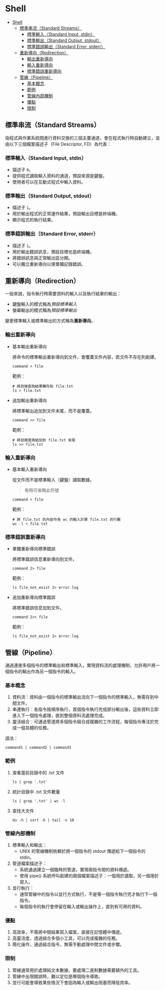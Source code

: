 # Shell

- [Shell](#shell)
  - [標準串流（Standard Streams）](#標準串流standard-streams)
    - [標準輸入（Standard Input, stdin）](#標準輸入standard-input-stdin)
    - [標準輸出（Standard Output, stdout）](#標準輸出standard-output-stdout)
    - [標準錯誤輸出（Standard Error, stderr）](#標準錯誤輸出standard-error-stderr)
  - [重新導向（Redirection）](#重新導向redirection)
    - [輸出重新導向](#輸出重新導向)
    - [輸入重新導向](#輸入重新導向)
    - [標準錯誤重新導向](#標準錯誤重新導向)
  - [管線（Pipeline）](#管線pipeline)
    - [基本概念](#基本概念)
    - [範例](#範例)
    - [管線內部機制](#管線內部機制)
    - [優點](#優點)
    - [限制](#限制)


## 標準串流（Standard Streams）

指程式與作業系統間進行資料交換的三個主要通道，會在程式執行時自動建立，並由以下三個檔案描述子（File Descriptor, FD）為代表：

### 標準輸入（Standard Input, stdin）

- 描述子 `0`。
- 提供程式讀取輸入資料的通道，預設來源是鍵盤。
- 使用者可以在互動式程式中輸入資料。

### 標準輸出（Standard Output, stdout）

- 描述子 `1`。
- 用於輸出程式的正常運作結果，預設輸出目標是終端機。
- 顯示程式的執行結果。

### 標準錯誤輸出（Standard Error, stderr）

- 描述子 `1`。
- 用於輸出錯誤訊息，預設目標也是終端機。
- 將錯誤訊息與正常輸出區分開。
- 可以獨立重新導向以便單獨記錄錯誤。

## 重新導向（Redirection）

一般來說，指令執行時需要資料的輸入以及執行結果的輸出：

- 鍵盤輸入的模式稱為*預設標準輸入*
- 螢幕輸出的模式稱為*預設標準輸出*

變更標準輸入或標準輸出的方式稱為**重新導向**。

### 輸出重新導向

- 基本輸出重新導向

    將命令的標準輸出重新導向到文件，會覆蓋文件內容，若文件不存在則創建。

    ```shell
    command > file
    ```

    範例：

    ```shell
    # 將目錄查詢結果轉存到 file.txt
    ls > file.txt
    ```

- 追加輸出重新導向

    將標準輸出追加到文件末尾，而不是覆蓋。

    ```shell
    command >> file
    ```

    範例：

    ```shell
    # 將目錄查詢結加到 file.txt 末尾
    ls >> file.txt
    ```

### 輸入重新導向

- 基本輸入重新導向

    從文件而不是標準輸入（鍵盤）讀取數據。

    > 有時可省略此符號

    ```shell
    command < file
    ```

    範例：

    ```shell
    # 將 file.txt 的內容作為 wc 的輸入計算 file.txt 的行數
    wc -l < file.txt
    ```

### 標準錯誤重新導向

- 單獨重新導向標準錯誤

    將標準錯誤信息重新導向到文件。

    ```shell
    command 2> file
    ```

    範例：

    ```shell
    ls file_not_exist 2> error.log
    ```

- 追加重新導向標準錯誤

    將標準錯誤信息加到文件。

    ```shell
    command 2>> file
    ```

    範例：

    ```shell
    ls file_not_exist 2> error.log
    ```

## 管線（Pipeline）

通過連接多個指令的標準輸出和標準輸入，實現資料流的處理機制，允許用戶將一個指令的輸出作為另一個指令的輸入。

### 基本概念

1. 資料流：資料由一個指令的標準輸出流向下一個指令的標準輸入，無需存到中間文件。
2. 串連執行：各指令按順序執行，首個指令執行完成部分輸出後，這些資料立即進入下一個指令處理，直到整個資料流處理完成。
3. 靈活組合：可通過管道將多個指令組合成複雜的工作流程，每個指令專注於完成一個具體的任務。

語法：

```shell
command1 | command2 | command3
```

### 範例

1. 查看當前目錄中的 .txt 文件

    ```shell
    ls | grep '.txt'
    ```

2. 統計目錄中 .txt 文件數量

    ```shell
    ls | grep '.txt' | wc -l
    ```

3. 查找大文件

    ```shell
    du -h | sort -h | tail -n 10
    ```

### 管線內部機制

1. 標準輸入和輸出：
   - UNIX 的管線機制依賴於將一個指令的 stdout 傳遞給下一個指令的 stdin。
2. 管道檔案描述子：
   - 系統通過建立一個臨時的管道，實現兩指令間的資料傳遞。
   - 使用 pipe() 系統呼叫創建的兩個檔案描述子：一個用於讀取，另一個用於寫入。
3. 並行執行：
   - 通常管線中的指令以並行方式執行，不是等一個指令執行完才執行下一個指令。
   - 每個指令的執行會停留在輸入或輸出操作上，直到有可用的資料。

### 優點

1. 高效率，不需將中間結果寫入檔案，直接在記憶體中傳遞。
2. 高靈活度，透過組合多個小工具，可以完成複雜的任務。
3. 簡化操作，通過組合指令，無需手動處理中間文件或步驟。

### 限制

1. 管線通常用於處理純文本數據，要處理二進制數據需要額外的工具。
2. 管線中出現錯誤時，難以定位是哪個指令導致。
3. 並行可能會導致某些情況下會因為輸入或輸出阻塞而降低效率。
